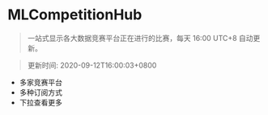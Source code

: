 # MLCompetitionHub

> 一站式显示各大数据竞赛平台正在进行的比赛，每天 16:00 UTC+8 自动更新。
  
> 更新时间: 2020-09-12T16:00:03+0800 

* 多家竞赛平台
* 多种订阅方式
* 下拉查看更多